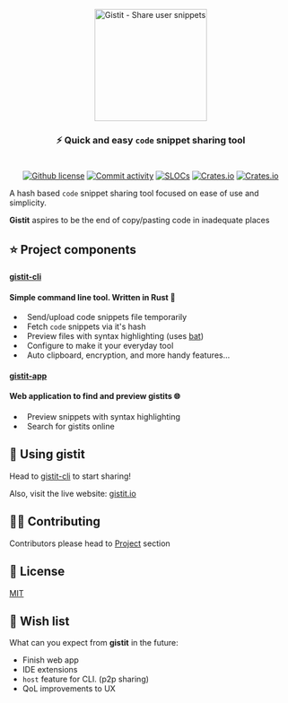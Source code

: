 <p align="center">
  <img
    width="200"
    src="https://user-images.githubusercontent.com/46208058/145101071-d186a89d-0193-4deb-acfb-ecc93e172943.png"
    alt="Gistit - Share user snippets"
  />
</p>
<h3 align="center">⚡️ Quick and easy <code>code</code> snippet sharing tool</h3>
<h1></h1>
<p align="center">
  <a href="https://github.com/fabricio7p/gistit/blob/master/LICENSE"
    ><img
      src="https://img.shields.io/github/license/fabricio7p/gistit?color=blue&style=flat-square"
      alt="Github license"
  /></a>
  <a href="https://github.com/fabricio7p/gistit/commits/master"
    ><img
      src="https://img.shields.io/github/commit-activity/m/fabricio7p/gistit?style=flat-square"
      alt="Commit activity"
  /></a>
  <a href="#"
    ><img
      src="https://img.shields.io/tokei/lines/github/fabricio7p/gistit?style=flat-square"
      alt="SLOCs"
  /></a>
  <a href="#"
    ><img
      src="https://img.shields.io/crates/d/gistit?style=flat-square"
      alt="Crates.io"
  /></a>
    <a href="#"
    ><img
      src="https://img.shields.io/crates/v/gistit?style=flat-square"
      alt="Crates.io"
  /></a>
</p>

A hash based `code` snippet sharing tool focused on ease of use and simplicity.

**Gistit** aspires to be the end of copy/pasting code in inadequate places

## ⭐ Project components

 <h4><a href="https://github.com/fabricio7p/gistit/tree/master/cli">gistit-cli</a></h4>

#### Simple command line tool. Written in Rust 🦀

<ul>
  <li>&nbsp;&nbsp;Send/upload code snippets file temporarily</li>
  <li>&nbsp;&nbsp;Fetch <code>code</code> snippets via it's hash</li>
  <li>&nbsp;&nbsp;Preview files with syntax highlighting (uses <a href="https://www.google.com/url?sa=t&rct=j&q=&esrc=s&source=web&cd=&cad=rja&uact=8&ved=2ahUKEwjH85K20NL0AhU-   pZUCHeDZBt0QFnoECBQQAQ&url=https%3A%2F%2Fgithub.com%2Fsharkdp%2Fbat&usg=AOvVaw3bT_Seb24g1Vx-7cOb086M">bat</a>)</li>
  <li>&nbsp;&nbsp;Configure to make it your everyday tool</li>
  <li>&nbsp;&nbsp;Auto clipboard, encryption, and more handy features...</li>
</ul>

<h4><a href="https://github.com/fabricio7p/gistit/tree/master/app">gistit-app</a></h4>

#### Web application to find and preview gistits 🌐

<ul>
  <li>&nbsp;&nbsp;Preview snippets with syntax highlighting</li>
  <li>&nbsp;&nbsp;Search for gistits online</li>
</ul>

## 🚀 Using gistit
Head to [gistit-cli](https://github.com/fabricio7p/gistit/tree/master/cli) to start sharing!

Also, visit the live website: [gistit.io](https://gistit.vercel.app)

## 👩‍💻 Contributing
Contributors please head to [Project](https://github.com/fabricio7p/gistit/projects) section

## 📃 License

[MIT](https://choosealicense.com/licenses/mit)

## 👀 Wish list

What can you expect from **gistit** in the future:

- Finish web app
- IDE extensions
- `host` feature for CLI. (p2p sharing)
- QoL improvements to UX
